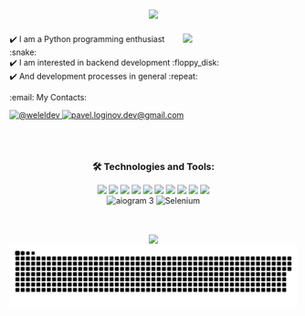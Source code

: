 <h1 align="center">
    <img src="https://readme-typing-svg.herokuapp.com/?font=Righteous&size=35&center=true&vCenter=true&width=500&height=70&duration=4000&lines=Hi+There!+👋😎💻;" />
</h1>  

<img src="https://user-images.githubusercontent.com/74038190/212257472-08e52665-c503-4bd9-aa20-f5a4dae769b5.gif" width="200" align="right"/> 

<p align="left">
✔️ I am a Python programming enthusiast :snake:<a/> <br>
✔️ I am interested in backend development :floppy_disk:<a/> <br>
✔️ And development processes in general :repeat:
<p/>

<p align="left">:email: My Contacts:<p/>
  <a href="https://t.me/a3333333">
    <img src="https://img.shields.io/badge/@aaaaa-2CA5E0?style=flat&logo=telegram&logoColor=white" alt="@weleldev" />
  </a>
  <a href="mailto:fdgdfgdgdgv@gmail.com">
      <img src="https://img.shields.io/badge/a3333333v@gmail.com-%2314354c.svg?style=flat&logo=gmail&logoColor=red" alt="pavel.loginov.dev@gmail.com" />
  </a>

<br><br>

<h3 align="center">🛠 Technologies and Tools:</h3>
<div align="center">
    <img src="https://cdn.jsdelivr.net/gh/devicons/devicon@latest/icons/python/python-original-wordmark.svg" height=70/>
    <img src="https://cdn.jsdelivr.net/gh/devicons/devicon@latest/icons/django/django-plain-wordmark.svg" height=70/>
    <img src="https://cdn.jsdelivr.net/gh/devicons/devicon@latest/icons/docker/docker-original-wordmark.svg" height=70/>
    <img src="https://cdn.jsdelivr.net/gh/devicons/devicon@latest/icons/postgresql/postgresql-plain-wordmark.svg" height=70/>
    <img src="https://cdn.jsdelivr.net/gh/devicons/devicon@latest/icons/html5/html5-plain-wordmark.svg" height=70/>
    <img src="https://cdn.jsdelivr.net/gh/devicons/devicon@latest/icons/css3/css3-plain-wordmark.svg" height=70/>
    <img src="https://cdn.jsdelivr.net/gh/devicons/devicon@latest/icons/sass/sass-original.svg" height=70/>
    <img src="https://cdn.jsdelivr.net/gh/devicons/devicon@latest/icons/bootstrap/bootstrap-original-wordmark.svg" height=70/>
    <img src="https://cdn.jsdelivr.net/gh/devicons/devicon@latest/icons/git/git-plain-wordmark.svg" height=70/>
    <img src="https://cdn.jsdelivr.net/gh/devicons/devicon@latest/icons/linux/linux-original.svg" height=70/>
</div>
<div align="center">
<img src="https://img.shields.io/badge/aiogram 3-%2300ADD8.svg?style=flat&logo=telegram&logoColor=white" alt="aiogram 3"/> 
<img src="https://img.shields.io/badge/Selenium-%23009639.svg?style=flat&logo=selenium&logoColor=white" alt="Selenium"/>
</div>
<br><br><br>

<div align="center">
    <a href="https://www.codewars.com/users/imper-dom"><img src="https://www.codewars.com/users/imper-dom/badges/micro"/></a>
<div/>
    
<div align="center">
 <img width="600" src="src/contribution_snake.svg" alt="contribution_snake"/>
<div/>
